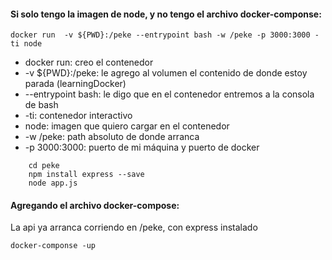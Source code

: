 #### Si solo tengo la imagen de node, y no tengo el archivo docker-componse:

    docker run  -v ${PWD}:/peke --entrypoint bash -w /peke -p 3000:3000 -ti node

- docker run: creo el contenedor
- -v ${PWD}:/peke: le agrego al volumen el contenido de donde estoy parada (learningDocker)
- --entrypoint bash: le digo que en el contenedor entremos a la consola de bash
- -ti: contenedor interactivo
- node: imagen que quiero cargar en el contenedor
- -w /peke: path absoluto de donde arranca
- -p 3000:3000: puerto de mi máquina y puerto de docker

```
    cd peke
    npm install express --save
    node app.js
```

#### Agregando el archivo docker-compose:

La api ya arranca corriendo en /peke, con express instalado

```
docker-componse -up
```
